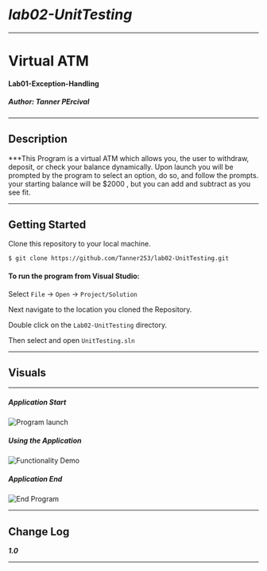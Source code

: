 

# ***lab02-UnitTesting***
------------------------------

# Virtual ATM
#### Lab01-Exception-Handling
##### *Author: Tanner PErcival*

------------------------------

## Description
***This Program is a virtual ATM which allows you, the user to withdraw, deposit, or check your balance dynamically. 
Upon launch you will be prompted by the program to select an option, do so, and follow the prompts.
your starting balance will be $2000 , but you can add and subtract as you see fit.

------------------------------

## Getting Started
Clone this repository to your local machine.
```
$ git clone https://github.com/Tanner253/lab02-UnitTesting.git
```
#### To run the program from Visual Studio:
Select ```File``` -> ```Open``` -> ```Project/Solution```

Next navigate to the location you cloned the Repository.

Double click on the ```Lab02-UnitTesting``` directory.

Then select and open ```UnitTesting.sln```

------------------------------

## Visuals
******

##### Application Start
![Program launch](/images/cap1)
##### Using the Application
![Functionality Demo](/images/cap2)
##### Application End
![End Program](/images/cap3)

------------------------------

## Change Log
***1.0***


------------------------------

